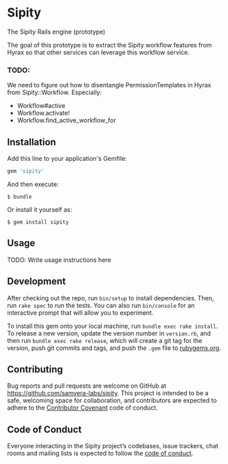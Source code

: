 # Sipity

The Sipity Rails engine (prototype)

The goal of this prototype is to extract the Sipity workflow features from Hyrax so that other services can leverage this workflow service.

### TODO:
We need to figure out how to disentangle PermissionTemplates in Hyrax from Sipity::Workflow. Especially:
  * Workflow#active
  * Workflow.activate!
  * Workflow.find_active_workflow_for

## Installation

Add this line to your application's Gemfile:

```ruby
gem 'sipity'
```

And then execute:

    $ bundle

Or install it yourself as:

    $ gem install sipity

## Usage

TODO: Write usage instructions here

## Development

After checking out the repo, run `bin/setup` to install dependencies. Then, run `rake spec` to run the tests. You can also run `bin/console` for an interactive prompt that will allow you to experiment.

To install this gem onto your local machine, run `bundle exec rake install`. To release a new version, update the version number in `version.rb`, and then run `bundle exec rake release`, which will create a git tag for the version, push git commits and tags, and push the `.gem` file to [rubygems.org](https://rubygems.org).

## Contributing

Bug reports and pull requests are welcome on GitHub at https://github.com/samvera-labs/sipity. This project is intended to be a safe, welcoming space for collaboration, and contributors are expected to adhere to the [Contributor Covenant](http://contributor-covenant.org) code of conduct.

## Code of Conduct

Everyone interacting in the Sipity project’s codebases, issue trackers, chat rooms and mailing lists is expected to follow the [code of conduct](https://github.com/samvera-labs/sipity/blob/master/CODE_OF_CONDUCT.md).
